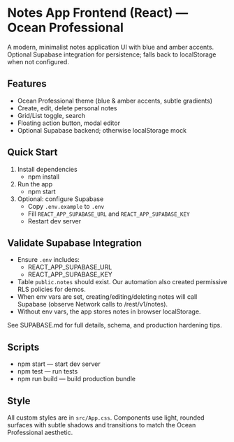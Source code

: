 # Notes App Frontend (React) — Ocean Professional

A modern, minimalist notes application UI with blue and amber accents. Optional Supabase integration for persistence; falls back to localStorage when not configured.

## Features

- Ocean Professional theme (blue & amber accents, subtle gradients)
- Create, edit, delete personal notes
- Grid/List toggle, search
- Floating action button, modal editor
- Optional Supabase backend; otherwise localStorage mock

## Quick Start

1. Install dependencies
   - npm install
2. Run the app
   - npm start
3. Optional: configure Supabase
   - Copy `.env.example` to `.env`
   - Fill `REACT_APP_SUPABASE_URL` and `REACT_APP_SUPABASE_KEY`
   - Restart dev server

## Validate Supabase Integration

- Ensure `.env` includes:
  - REACT_APP_SUPABASE_URL
  - REACT_APP_SUPABASE_KEY
- Table `public.notes` should exist. Our automation also created permissive RLS policies for demos.
- When env vars are set, creating/editing/deleting notes will call Supabase (observe Network calls to /rest/v1/notes).
- Without env vars, the app stores notes in browser localStorage.

See SUPABASE.md for full details, schema, and production hardening tips.

## Scripts

- npm start — start dev server
- npm test — run tests
- npm run build — build production bundle

## Style

All custom styles are in `src/App.css`. Components use light, rounded surfaces with subtle shadows and transitions to match the Ocean Professional aesthetic.
